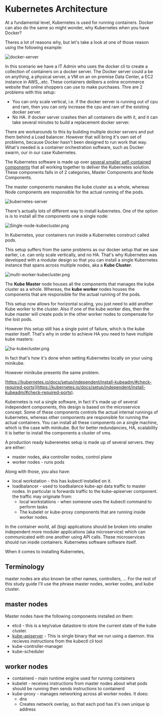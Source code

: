 # Kubernetes Architecture

At a fundamental level, Kubernetes is used for running containers. Docker can also do the same so might wonder, why Kubernetes when you have Docker?  

Theres a lot of reasons why, but let's take a look at one of those reason using the following example:

![docker-server](https://github.com/Sher-Chowdhury/Kubernetes-Study-Guide/raw/master/Part-01/03_kubernetes_architecture/images/Docker-Server-Architecture.png)

In this scenario we have a IT Admin who uses the docker cli to create a collection of containers on a docker server. The Docker server could a be on anything, a physical server, a VM on an on premise Data Center, a EC2 instance in AWS,..etc. These containers delibers a online ecommerce website that online shoppers can use to make purchases. Thre are 2 problems with this setup:

- You can only scale vertical, i.e. if the docker server is running out of cpu and ram, then you can only increase the cpu and ram of the existing docker server.  
- No HA. If docker server crashes then all containers die with it, and it can take several minutes to build a replacement docker server.

There are workarounds to this by building multiple docker servers and put them behind a Load balancer. However that will bring it's own set of problems, because Docker hasn't been designed to run work that way. What's needed is a container orchestration software, such as Docker swarm, our in our case Kubernetes.

The Kubernetes software is made up over [several smaller self-contained components](https://kubernetes.io/docs/concepts/overview/components/) that all working together to deliver the Kubernetes solution. These components falls in of 2 categories, Master Components and Node Components.

The master components manakes the kube cluster as a whole, whereas Node components are responsible for the actual running of the pods.

![kubernetes-server](https://github.com/Sher-Chowdhury/Kubernetes-Study-Guide/raw/master/Part-01/03_kubernetes_architecture/images/kubernetes-components.png)


There's actually lots of different way to install kubernetes. One of the option is is to install all the components one a single node:



![Single-node-kubecluster.png](https://github.com/Sher-Chowdhury/Kubernetes-Study-Guide/raw/master/Part-01/03_kubernetes_architecture/images/Single-node-kubecluster.png)


In Kubernetes, your containers run inside a Kubernetes construct called pods.

This setup suffers from the same problems as our docker setup that we saw earlier, i.e. can only scale vertically, and no HA. That's why Kubernetes was developed with a modular design so that you can install a single Kubernetes instance that spans across multiple nodes, aka a **Kube Cluster**.

![multi-worker-kubecluster.png](https://github.com/Sher-Chowdhury/Kubernetes-Study-Guide/raw/master/Part-01/03_kubernetes_architecture/images/multi-worker-kubecluster.png)

The **Kube Master** node houses all the components that manages the kube cluster as a whole. Whereas, the **kube worker** nodes houses the components that are responsible for the actual running of the pods.

This setup now allows for horizontal scaling, you just need to add another Kube worker to the cluster. Also if one of the kube worker dies, then the kube master will create pods in the other worker nodes to compensate for the lost pods.

However this setup still has a single point of failure, which is the kube master itself. That's why in order to achieve HA you need to have multiple kube masters:

![ha-kubecluster.png](https://github.com/Sher-Chowdhury/Kubernetes-Study-Guide/raw/master/Part-01/03_kubernetes_architecture/images/ha-kubecluster.png)

In fact that's how it's done when setting Kubernetes locally on your using minikube.

However minikube presents the same problem.

[https://kubernetes.io/docs/setup/independent/install-kubeadm/#check-required-ports](https://kubernetes.io/docs/setup/independent/install-kubeadm/#check-required-ports).

Kubernetes is not a single software, in fact it's  made up of several independent components, this design is based on the microservice concept. Some of these components controls the actual internal runnings of kubernetes, whereas other components are responsible for running the actual containers. You can install all these components on a single machine, which is the case with minikube. But for better redundancies, HA, scalability it is better to install the components a cluster of vms. 

A production ready kuberenetes setup is made up of several servers. they are either:

- master nodes, aka controller nodes, control plane
- worker nodes - runs pods


Along with those, you also have:

- local workstation - this has kubectl installed on it. 
- loadbalancer - used to loadbalance kube-api data traffic to master nodes. In particular is forwards traffic to the kube-apiserver component. the traffic may originate from:
  - local workstations - when someone uses the kubectl command to perform tasks
  - The kubelet or kube-proxy components that are running inside worker nodes. 


In the container world, all (big) applications should be broken into smaller independent more moduler applications (aka microservice) which can communicated with one another using API calls. These microservices should run inside containers. Kubernetes software software itself.



When it comes to installing Kubernetes, 


## Terminology

master nodes are also known be other names, controllers, ... For the rest of this study guide I'll use the phrase master nodes, worker nodes, and kube cluster. 





## master nodes

Master nodes have the following components installed on them:

- etcd - this is a key/value datastore to store the current state of the kube cluster.
- [kube-apiserver](https://kubernetes.io/docs/reference/command-line-tools-reference/kube-apiserver/) - This is single binary that we run using a daemon. this recieves instructions from the kubectl cli tool
- kube-controller-manager
- kube-scheduler


## worker nodes

- containerd - main runtime engine used for runnng containers
- kubelet - receives instructions from master nodes about what pods should be running then sends instructions to containerd
- kube-proxy - manages networking across all worker nodes. It does:
  - dns 
  - Creates network overlay, so that each pod has it's own unique ip address